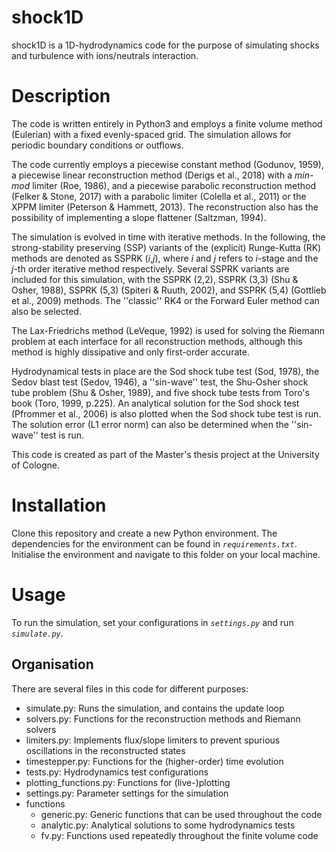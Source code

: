 # shock1D
shock1D is a 1D-hydrodynamics code for the purpose of simulating shocks and turbulence with ions/neutrals interaction.

# Description
The code is written entirely in Python3 and employs a finite volume method (Eulerian) with a fixed evenly-spaced grid. The simulation allows for periodic boundary conditions or outflows.

The code currently employs a piecewise constant method (Godunov, 1959), a piecewise linear reconstruction method (Derigs et al., 2018) with a *min-mod* limiter (Roe, 1986), and a piecewise parabolic reconstruction method (Felker & Stone, 2017) with a parabolic limiter (Colella et al., 2011) or the XPPM limiter (Peterson & Hammett, 2013). The reconstruction also has the possibility of implementing a slope flattener (Saltzman, 1994).

The simulation is evolved in time with iterative methods. In the following, the strong-stability preserving (SSP) variants of the (explicit) Runge-Kutta (RK) methods are denoted as SSPRK (*i*,*j*), where *i* and *j* refers to *i*-stage and the *j*-th order iterative method respectively. Several SSPRK variants are included for this simulation, with the SSPRK (2,2), SSPRK (3,3) (Shu & Osher, 1988), SSPRK (5,3) (Spiteri & Ruuth, 2002), and SSPRK (5,4) (Gottlieb et al., 2009) methods. The ''classic'' RK4 or the Forward Euler method can also be selected.

The Lax-Friedrichs method (LeVeque, 1992) is used for solving the Riemann problem at each interface for all reconstruction methods, although this method is highly dissipative and only first-order accurate.

Hydrodynamical tests in place are the Sod shock tube test (Sod, 1978), the Sedov blast test (Sedov, 1946), a ''sin-wave'' test, the Shu-Osher shock tube problem (Shu & Osher, 1989), and five shock tube tests from Toro's book (Toro, 1999, p.225). An analytical solution for the Sod shock test (Pfrommer et al., 2006) is also plotted when the Sod shock tube test is run. The solution error (L1 error norm) can also be determined when the ''sin-wave'' test is run.

This code is created as part of the Master's thesis project at the University of Cologne.

# Installation
Clone this repository and create a new Python environment. The dependencies for the environment can be found in *`requirements.txt`*. Initialise the environment and navigate to this folder on your local machine.

# Usage
To run the simulation, set your configurations in *`settings.py`* and run *`simulate.py`*.

## Organisation
There are several files in this code for different purposes:

- simulate.py: Runs the simulation, and contains the update loop
- solvers.py: Functions for the reconstruction methods and Riemann solvers
- limiters.py: Implements flux/slope limiters to prevent spurious oscillations in the reconstructed states
- timestepper.py: Functions for the (higher-order) time evolution
- tests.py: Hydrodynamics test configurations
- plotting_functions.py: Functions for (live-)plotting
- settings.py: Parameter settings for the simulation
- functions
    - generic.py: Generic functions that can be used throughout the code
    - analytic.py: Analytical solutions to some hydrodynamics tests
    - fv.py: Functions used repeatedly throughout the finite volume code
